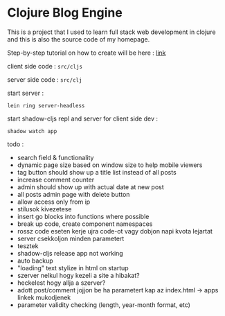 # Clojure Blog Engine

This is a project that I used to learn full stack web development in clojure and this is also the source code of my homepage.

Step-by-step tutorial on how to create will be here : [link](github.com/milgra/full-stack-clojure)

client side code : ```src/cljs```

server side code : ```src/clj```

start server :

```lein ring server-headless```

start shadow-cljs repl and server for client side dev :

```shadow watch app```

todo :

* search field & functionality
* dynamic page size based on window size to help mobile viewers
* tag button should show up a title list instead of all posts
* increase comment counter
* admin should show up with actual date at new post
* all posts admin page with delete button
* allow access only from ip
* stilusok kivezetese
* insert go blocks into functions where possible
* break up code, create component namespaces
* rossz code eseten kerje ujra code-ot vagy dobjon napi kvota lejartat
* server csekkoljon minden parametert
* tesztek
* shadow-cljs release app not working
* auto backup
* "loading" text stylize in html on startup
* szerver nelkul hogy kezeli a site a hibakat?
* heckelest hogy allja a szerver?
* adott post/comment jojjon be ha parametert kap az index.html -> apps linkek mukodjenek
* parameter validity checking (length, year-month format, etc)